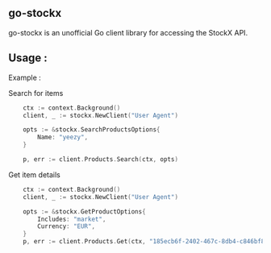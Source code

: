 ## go-stockx

go-stockx is an unofficial Go client library for accessing the StockX API.

## Usage :

Example : 

Search for items
``` go
	ctx := context.Background()
	client, _ := stockx.NewClient("User Agent")

	opts := &stockx.SearchProductsOptions{
		Name: "yeezy",
	}

	p, err := client.Products.Search(ctx, opts)
```


Get item details
``` go
	ctx := context.Background()
	client, _ := stockx.NewClient("User Agent")

	opts := &stockx.GetProductOptions{
		Includes: "market",
		Currency: "EUR",
	}
	p, err := client.Products.Get(ctx, "185ecb6f-2402-467c-8db4-c846bf8cdb7a", opts)
```